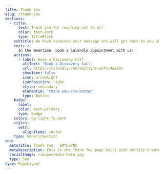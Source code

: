```yaml
---
title: Thank You
slug: /thank-you
sections:
  - title:
      text: Thank you for reaching out to us!
      color: text-dark
      type: TitleBlock
    subtitle: We have received your message and will get back to you shortly.
    text: >-
      In the meantime, book a Calendly appointment with us!
    actions:
      - label: Book a Discovery Call
        altText: 'Book a Discovery Call'
        url: https://calendly.com/smylsync-info/45mins
        showIcon: false
        icon: arrowRight
        iconPosition: right
        style: secondary
        elementId: 'thank-you-cta-button'
        type: Button
    badge:
      label: 
      color: text-primary
      type: Badge
    colors: bg-light-fg-dark
    styles:
      self:
        alignItems: center
    type: GenericSection
seo:
  metaTitle: Thank You - SMYLSYNC
  metaDescription: This is the Thank You page built with Netlify Create.
  socialImage: /images/main-hero.jpg
  type: Seo
type: PageLayout
---
```

